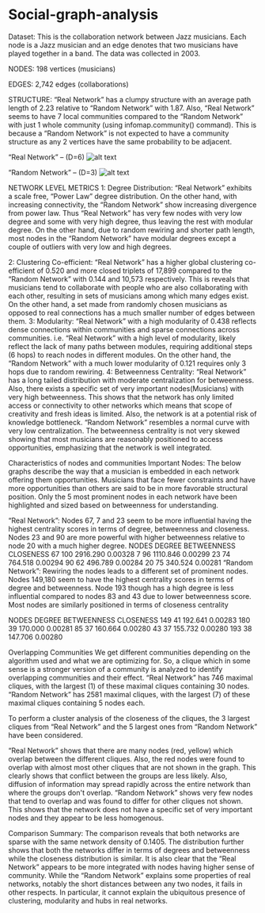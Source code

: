 # Social-graph-analysis

Dataset: This is the collaboration network between Jazz musicians. Each node is a Jazz musician and an edge denotes that two 
         musicians have played together in a band. The data was collected in 2003.

NODES:   198 vertices (musicians)

EDGES:   2,742 edges (collaborations)

STRUCTURE:
“Real Network” has a clumpy structure with an average path length of 2.23 relative to “Random Network” with 1.87. Also, “Real Network” seems to have 7 local communities compared to the “Random Network” with just 1 whole community (using infomap.community() command). This is because a “Random Network” is not expected to have a community structure as any 2 vertices have the same probability to be adjacent.  
            
“Real Network” – (D=6)
![alt text](https://github.com/VidhyaBatmaradjy/Social-network-analysis/blob/master/graph%20analysis/screenshots/realnetwork.png)

“Random Network” – (D=3)
![alt text](https://github.com/VidhyaBatmaradjy/Social-network-analysis/blob/master/graph%20analysis/screenshots/randomnetwork.png)


NETWORK LEVEL METRICS
1: Degree Distribution: “Real Network” exhibits a scale free, “Power Law” degree distribution. On the other hand, with increasing connectivity, the “Random Network” show increasing divergence from power law.
Thus “Real Network” has very few nodes with very low degree and some with very high degree, thus leaving the rest with modular degree.  On the other hand, due to random rewiring and shorter path length, most nodes in the “Random Network” have modular degrees except a couple of outliers with very low and high degrees.

2: Clustering Co-efficient: “Real Network” has a higher global clustering co-efficient of 0.520 and more closed triplets of 17,899 compared to the “Random Network” with 0.144 and 10,573 respectively. This is reveals that musicians tend to collaborate with people who are also collaborating with each other, resulting in sets of musicians among which many edges exist. On the other hand, a set made from randomly chosen musicians as opposed to real connections has a much smaller number of edges between them.
3: Modularity: “Real Network” with a high modularity of 0.438 reflects dense connections within communities and sparse connections across communities. i.e. “Real Network” with a high level of modularity, likely reflect the lack of many paths between modules, requiring additional steps (6 hops) to reach nodes in different modules. On the other hand, the “Random Network” with a much lower modularity of 0.121 requires only 3 hops due to random rewiring.
4: Betweenness Centrality: “Real Network” has a long tailed distribution with moderate centralization for betweenness. Also, there exists a specific set of very important nodes(Musicians) with very high betweenness. This shows that the network has only limited access or connectivity to other networks which means that scope of creativity and fresh ideas is limited. Also, the network is at a potential risk of knowledge bottleneck.
“Random Network” resembles a normal curve with very low centralization. The betweenness centrality is not very skewed showing that most musicians are reasonably positioned to access opportunities, emphasizing that the network is well integrated. 
 
Characteristics of nodes and communities
Important Nodes: The below graphs describe the way that a musician is embedded in each network offering them opportunities. Musicians that face fewer constraints and have more opportunities than others are said to be in more favorable structural position. 
Only the 5 most prominent nodes in each network have been highlighted and sized based on betweenness for understanding.
                                          
“Real Network”: Nodes 67, 7 and 23 seem to be more influential having the highest centrality scores in terms of degree, betweenness and closeness. Nodes 23 and 90 are more powerful with higher betweenness relative to node 20 with a much higher degree.
NODES
DEGREE
BETWEENNESS
CLOSENESS
67
100
2916.290
0.00328
7
96
1110.846
0.00299
23
74
764.518
0.00294
90
62
496.789
0.00284
20
75
340.524
0.00281
 “Random Network”: Rewiring the nodes leads to a different set of prominent nodes. Nodes 149,180 seem to have the highest centrality scores in terms of degree and betweenness. Node 193 though has a high degree is less influential compared to nodes 83 and 43 due to lower betweenness score. Most nodes are similarly positioned in terms of closeness centrality

                                
NODES
DEGREE
BETWEENNESS
CLOSENESS
149
41
192.641
0.00283
180
39
170.000
0.00281
85
37
160.664
0.00280
43
37
155.732
0.00280
193
38
147.706
0.00280

Overlapping Communities
We get different communities depending on the algorithm used and what we are optimizing for. So, a clique which in some sense is a stronger version of a community is analyzed to identify overlapping communities and their effect.
“Real Network” has 746 maximal cliques, with the largest (1) of these maximal cliques containing 30 nodes. “Random Network” has 2581 maximal cliques, with the largest (7) of these maximal cliques containing 5 nodes each.

To perform a cluster analysis of the closeness of the cliques, the 3 largest cliques from “Real Network” and the 5 largest ones from “Random Network” have been considered.


“Real Network” shows that there are many nodes (red, yellow) which overlap between the different cliques. Also, the red nodes were found to overlap with almost most other cliques that are not shown in the graph. This clearly shows that conflict between the groups are less likely. Also, diffusion of information may spread rapidly across the entire network than where the groups don't overlap.
“Random Network” shows very few nodes that tend to overlap and was found to differ for other cliques not shown. This shows that the network does not have a specific set of very important nodes and they appear to be less homogenous.

Comparison Summary: The comparison reveals that both networks are sparse with the same network density of 0.1405. The distribution further shows that both the networks differ in terms of degrees and betweenness while the closeness distribution is similar. It is also clear that the “Real Network” appears to be more integrated with nodes having higher sense of community. While the “Random Network” explains some properties of real networks, notably the short distances between any two nodes, it fails in other respects. In particular, it cannot explain the ubiquitous presence of clustering, modularity and hubs in real networks.


